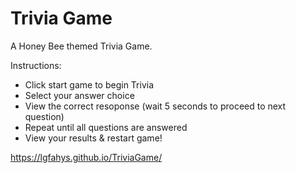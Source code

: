 # Trivia Game
A Honey Bee themed Trivia Game.

Instructions:
- Click start game to begin Trivia
- Select your answer choice
- View the correct resoponse (wait 5 seconds to proceed to next question)
- Repeat until all questions are answered
- View your results & restart game!

https://lgfahys.github.io/TriviaGame/
